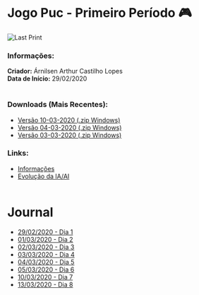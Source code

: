 # Jogo Puc - Primeiro Período :video_game:

![Last Print](https://media.giphy.com/media/hQQoTPUdUPSU9qVy70/giphy.gif)

### Informações:
**Criador:** Árnilsen Arthur Castilho Lopes<br/>
**Data de Início:** 29/02/2020
<br/><br/>
### Downloads (Mais Recentes):
* [Versão 10-03-2020 (.zip Windows)](GitHub/Exports/10-03-2020-Windows.zip)
* [Versão 04-03-2020 (.zip Windows)](GitHub/Exports/04-03-2020-Windows.zip)
* [Versão 03-03-2020 (.zip Windows)](GitHub/Exports/03-03-2020-Windows.zip)
### Links:
* [Informações](#informações)
* [Evolução da IA/AI](GitHub/AIEvolution.md)
<br/><br/>
# Journal
* [29/02/2020 - Dia 1](GitHub/Journal/29-02-2020.md)
* [01/03/2020 - Dia 2](GitHub/Journal/01-03-2020.md)
* [02/03/2020 - Dia 3](GitHub/Journal/02-03-2020.md)
* [03/03/2020 - Dia 4](GitHub/Journal/03-03-2020.md)
* [04/03/2020 - Dia 5](GitHub/Journal/04-03-2020.md)
* [05/03/2020 - Dia 6](GitHub/Journal/05-03-2020.md)
* [10/03/2020 - Dia 7](GitHub/Journal/10-03-2020.md)
* [13/03/2020 - Dia 8](GitHub/Journal/13-03-2020.md)